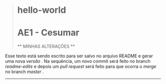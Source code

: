 > # hello-world
> # AE1 - Cesumar
> 
> ** MINHAS ALTERAÇÕES **

Esse texto está sendo escrito para ser salvo no arquivo README e gerar uma nova *versão* .
Na sequência, um novo commit será feito no branch *readme-edits* e depois um *pull request* será feito para que ocorra o *merge* no branch *master* .

---
